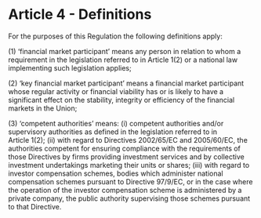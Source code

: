 # Article 4 - Definitions


For the purposes of this Regulation the following definitions apply:

(1) ‘financial market participant’ means any person in relation to whom a requirement in the legislation referred to in Article 1(2) or a national law implementing such legislation applies;

(2) ‘key financial market participant’ means a financial market participant whose regular activity or financial viability has or is likely to have a significant effect on the stability, integrity or efficiency of the financial markets in the Union;

(3) ‘competent authorities’ means: (i) competent authorities and/or supervisory authorities as defined in the legislation referred to in Article 1(2); (ii) with regard to Directives 2002/65/EC and 2005/60/EC, the authorities competent for ensuring compliance with the requirements of those Directives by firms providing investment services and by collective investment undertakings marketing their units or shares; (iii) with regard to investor compensation schemes, bodies which administer national compensation schemes pursuant to Directive 97/9/EC, or in the case where the operation of the investor compensation scheme is administered by a private company, the public authority supervising those schemes pursuant to that Directive.
